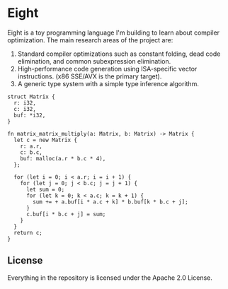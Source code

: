 # Eight

Eight is a toy programming language I'm building to learn about compiler optimization. The main research areas of the
project are:

1. Standard compiler optimizations such as constant folding, dead code elimination, and common subexpression
   elimination.
2. High-performance code generation using ISA-specific vector instructions. (x86 SSE/AVX is the primary target).
3. A generic type system with a simple type inference algorithm.

```
struct Matrix {
  r: i32,
  c: i32,
  buf: *i32,
}

fn matrix_matrix_multiply(a: Matrix, b: Matrix) -> Matrix {
  let c = new Matrix {
    r: a.r,
    c: b.c,
    buf: malloc(a.r * b.c * 4),
  };

  for (let i = 0; i < a.r; i = i + 1) {
    for (let j = 0; j < b.c; j = j + 1) {
      let sum = 0;
      for (let k = 0; k < a.c; k = k + 1) {
        sum += + a.buf[i * a.c + k] * b.buf[k * b.c + j];
      }
      c.buf[i * b.c + j] = sum;
    }
  }
  return c;
}
```

## License

Everything in the repository is licensed under the Apache 2.0 License.
